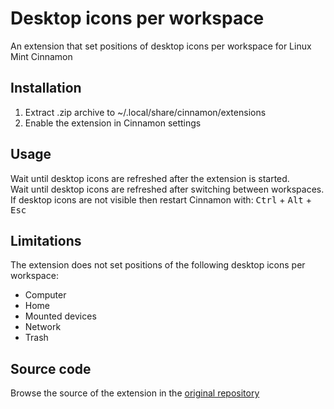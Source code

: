# Desktop icons per workspace
An extension that set positions of desktop icons per workspace for Linux Mint Cinnamon

## Installation
1. Extract .zip archive to ~/.local/share/cinnamon/extensions
2. Enable the extension in Cinnamon settings

## Usage
Wait until desktop icons are refreshed after the extension is started.  
Wait until desktop icons are refreshed after switching between workspaces.  
If desktop icons are not visible then restart Cinnamon with: <kbd>Ctrl</kbd> + <kbd>Alt</kbd> + <kbd>Esc</kbd>

## Limitations
The extension does not set positions of the following desktop icons per workspace:
- Computer
- Home
- Mounted devices
- Network
- Trash

## Source code
Browse the source of the extension in the [original repository](https://github.com/cardsurf/desktop-icons-per-workspace)
